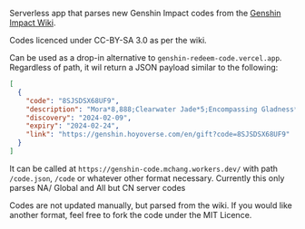 Serverless app that parses new Genshin Impact codes from the [Genshin Impact Wiki](https://genshin-impact.fandom.com/wiki/Promotional_Code).

Codes licenced under CC-BY-SA 3.0 as per the wiki.

Can be used as a drop-in alternative to `genshin-redeem-code.vercel.app`. Regardless of path, it wil return 
a JSON payload similar to the following:

```json
[
  {
    "code": "8SJSDSX68UF9",
    "description": "Mora*8,888;Clearwater Jade*5;Encompassing Gladness*2;Bountiful Year*2",
    "discovery": "2024-02-09",
    "expiry": "2024-02-24",
    "link": "https://genshin.hoyoverse.com/en/gift?code=8SJSDSX68UF9"
  }
]
```

It can be called at `https://genshin-code.mchang.workers.dev/` with path `/code.json`, `/code` or whatever other format necessary. Currently this only parses NA/ Global and All but CN server codes

Codes are not updated manually, but parsed from the wiki. If you would like another format, feel free to fork the code under the MIT Licence.